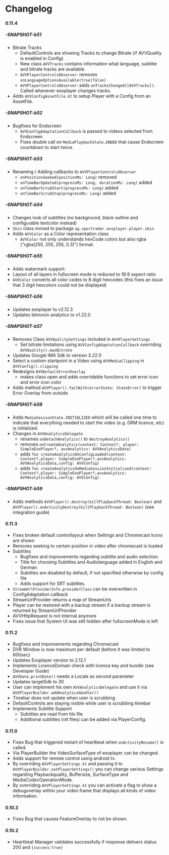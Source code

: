 #  Changelog

#### 0.11.4
##### -SNAPSHOT-b51
* Bitrate Tracks
  * DefaultControls are showing Tracks to change Bitrate (if AVVQuality is enabled in Config)
  * New class ```AVVTracks``` contains information what language, subtitle and bitrate tracks are available.
  * ```AVVPlayerControlsObserver```: removes ```onLanguageOptionsAvailable(true|false)``` 
  * ```AVVPlayerControlsObserver```: adds ```onTracksChanged([AVVTracks])```. Called whenever exoplayer changes tracks. 
* Adds ```AVVConfigAssetFile.kt``` to setup Player with a Config from an AssetFile.
##### -SNAPSHOT-b52
* Bugfixes for Endscreen
  * ```AVVConfigAdaptationCallback``` is passed to videos selected from Endscreen
  * Fixes double call on ```MediaPlaybackState.ENDED``` that cause Endscreen countdown to start twice. 
##### -SNAPSHOT-b53
* Renaming / Adding callbacks to ```AVVPlayerControlsObserver```
  * ```onPositionSeeked(positionMs: Long)``` removed
  * ```onTimeBarUpdated(progressMs: Long, durationMs: Long)``` added
  * ```onTimeBarScrubStart(progressMs: Long)``` added
  * ```onTimeBarScrubStop(progressMs: Long)``` added
##### -SNAPSHOT-b54
* Changes look of subtitles (no background, black outline and configurable textcolor instead)
* ```Skin``` class moved to  package ```ag.sportradar.avvplayer.player.skin```
* Adds ```AVVColor``` as a Color representation class
  * ```AVVColor``` not only understands hexCode colors but also rgba ("rgba(255, 255, 255, 0.3)") format.
##### -SNAPSHOT-b55
* Adds watermark support.
* Layout of all layers in fullscreen mode is reduced to 16:9 aspect ratio
* ```AVVColor``` converts all color codes to 8 digit hexcodes (this fixes an issue that 3 digit hexcolors could not be displayed)
##### -SNAPSHOT-b56
* Updates exoplayer to v2.12.3
* Updates bitmovin analytics to v1.22.0
##### -SNAPSHOT-b57
* Removes Class ```AVVQualitySettings``` included in ```AVVPlayerSettings```
  * Set bitrate limitations using ```AVVConfigAdaptationCallback``` overriding ```AVVQuality().maxBitrate```
* Updates Google IMA Sdk to version 3.22.0
* Select a custom startpoint in a Video using ```AVVMediaClipping``` in ```AVVConfig().clipping```
* Redesigns ```AVVDefaultErrorOverlay```
  * makes class open and adds overridable functions to set error icon and error icon color
* Adds method ```AVVPlayer().failWith(errorState: StateError)``` to trigger Error Overlay from outside
##### -SNAPSHOT-b58
* Adds ```MediaSessionState.INITIALIZED``` which will be called one time to indicate that everything needed to start the video (e.g. DRM licence, etc) is initialized.
* Changes in ```AVVAnalyticsDelegate```
  * renames ```onDetachAnalytics()``` to ```destroyAnalytics()```
  * removes ```onCreateAnalytics(context: Context?, player: SimpleExoPlayer?, avvAnalytics: AVVAnalyticsData)```
  * adds ```fun createAnalyticsOnConfigLoaded(context: Context?,player: SimpleExoPlayer?,avvAnalytics: AVVAnalyticsData,config: AVVConfig)```
  * adds ```fun createAnalyticsOnMediaSessionInitialized(context: Context?,player: SimpleExoPlayer?,avvAnalytics: AVVAnalyticsData,config: AVVConfig)```
##### -SNAPSHOT-b59
* Adds methods ```AVVPlayer().destroy(killPlaybackThread: Boolean)``` and ```AVVPlayer().onActivityDestroy(killPlaybackThread: Boolean)``` (see integration guide)


#### 0.11.3
* Fixes broken default controllayout when Settings and Chromecast Icons are shown
* Removes seeking to certain position in video after chromecast is loaded
* Subtitles
  * Bugfixes and improvements regarding subtitle and audio selection.
  * Title for choosing Subtitles and Audiolanguage added in English and German
  * Subtitles are disabled by default, if not specified otherwise by config file
  * Adds support for SRT subtitles.
* ``` StreamUrlProviderInfo.providerClass ``` can be overwritten in ConfigAdaptation callback
* StreamUrlProvider returns a map of StreamUrls
* Player can be restored with a backup stream if a backup stream is returned by StreamUrlProvider
* AVVHttpRequest is not internal anymore
* Fixes issue that System UI was still hidden after fullscreenMode is left

#### 0.11.2
* Bugfixes and improvements regarding Chromecast
* DVR Window is now maximum per default (before it was limited to 600sec)
* Updates Exoplayer version to 2.12.1
* Implements LicenceDomain check with licence key and bundle (see Developer Guide)
* ``` AVVDate.printDate() ``` needs a Locale as second parameter
* Updates targetSdk to 30
* User can implement his own ``` AVVAnalyticsDelegate ``` and use it via ```AVVPlayerBuilder.addAnalyticsHandler()```
* Timebar does not update when user is scrubbing
* DefaultControls are staying visible while user is scrubbing timebar
* Implements Subtitle Support
  * Subtitles are read from hls file
  * Additional subtitles (vtt files) can be added via PlayerConfig.

#### 0.11.0
* Fixes Bug that triggered restart of heartbeat when ``` onActivityResume() ``` is called.
* Via PlayerBuilder the VideoSurfaceType of exoplayer can be changed.
* Adds support for remote control using android tv.
* By overriding ``` AVVPlayerSettings.kt ``` and passing it to ``` AVVPlayerBuilder.setPlayerSettings() ``` you can change various Settings regarding Playbackquality, Buffersize, SurfaceType and MediaCodecOperationMode.
* By overriding ``` AVVPlayerSettings.kt ```  you can activate a flag to show a debugoverlay within your video frame that displays all kinds of video information.

#### 0.10.3
* Fixes Bug that causes FeatureOverlay to not be shown.

#### 0.10.2
* Heartbeat Manager validates successfully if response delivers status 200 and ``` {success:true} ```